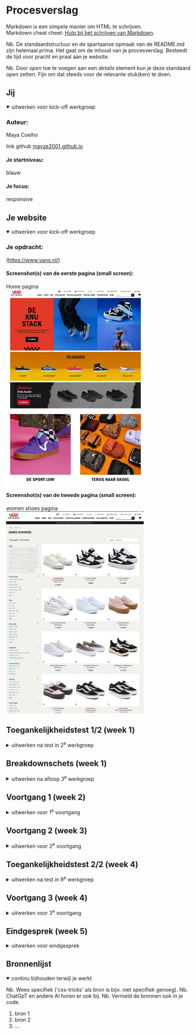 # Procesverslag
Markdown is een simpele manier om HTML te schrijven.  
Markdown cheat cheet: [Hulp bij het schrijven van Markdown](https://github.com/adam-p/markdown-here/wiki/Markdown-Cheatsheet).

Nb. De standaardstructuur en de spartaanse opmaak van de README.md zijn helemaal prima. Het gaat om de inhoud van je procesverslag. Besteedt de tijd voor pracht en praal aan je website.

Nb. Door *open* toe te voegen aan een *details* element kun je deze standaard open zetten. Fijn om dat steeds voor de relevante stuk(ken) te doen.





## Jij

<details open>
  <summary>uitwerken voor kick-off werkgroep</summary>

  ### Auteur:
  Maya Coelho

  link github [mayze2001.github.io](https://mayze2001.github.io/FED/)

  #### Je startniveau:
  blauw

  #### Je focus:
  responsive
 
</details>





## Je website

<details open>
  <summary>uitwerken voor kick-off werkgroep</summary>

  ### Je opdracht:
  (https://www.vans.nl/)

  #### Screenshot(s) van de eerste pagina (small screen): 
  Home pagina </br>
  <img src="readme-images/vans homepage.jpg" width="375px" alt="omschrijving van de pagina">

  #### Screenshot(s) van de tweede pagina (small screen):
  women shoes pagina </br>
  <img src="readme-images/dames page.jpg" width="375px" alt="omschrijving van de pagina">
 
</details>



## Toegankelijkheidstest 1/2 (week 1)

<details>
  <summary>uitwerken na test in 2<sup>e</sup> werkgroep</summary>

  ### Bevindingen
  Lijst met je bevindingen die in de test naar voren kwamen:

De pagina heeft in het algemeen weinig kleurgebruik, waardoor mensen met kleurblindheid er geen problemen mee zullen hebben. 
Er wordt gebruik gemaakt van descriptieve teksten bij de error messages, waardoor dit ook voor kleurblinden duidelijk blijft.
De keyboard navigator is niet compleet. Bij het einde van de pagina kan je niet door klikken en blijft deze vast zitten.
Het is niet compleet responsive, want als je een mobiel apparaat op horizontaal zet, moet je de pagina opnieuw laden, want hij is anders niet goed weergeefbaar.
Ook kan je bij horizontaal niet goed op de nav klikken, de tekst overlapt.
In de code van de site kan je geen H1 vinden. Ook op het moment van testen met de narrator, kon je merken dat er niet genoeg heading levels zijn, waardoor het luisteren hier naar heel verwarrend is.
De alt van de afbeeldingen zijn niet descriptief, ze zeggen alleen welke categorie schoen het is maar omschrijven het product niet.
Er waren geen videos of audios, dus hier kon ik ook geen tests mee uitvoeren.
Verder waren er ook geen flashy animaties, alleen een paar bewegingen in de banners die heel sloom bewogen met de hover functie.
De kleuren die de site gebruikt (rood, wit & zwart) hebben goed contrast, alles is leesbaar.
Filters worden niet voorgelezen door de narrator, alleen de eerste categorie hiervan wordt voorgelezen als een H2.

</details>



## Breakdownschets (week 1)

<details>
  <summary>uitwerken na afloop 3<sup>e</sup> werkgroep</summary>

## Home page 
<img src="readme-images/homepageannotaties.PNG" width="375px" alt="breakdown van de hele pagina">

## Dames page
<img src="readme-images/damespageannotaties.PNG" width="375px" alt="breakdown van de hele pagina">

</details>





## Voortgang 1 (week 2)

<details>
  <summary>uitwerken voor 1<sup>e</sup> voortgang</summary>

  ### Stand van zaken
Ik vond het weer even moeilijk om weer te beginnen met coderen maar nu ik eenmaal ben begonnen is het alleen maar kwestie van verder werken.

  ### Verslag van meeting
  
Feedback: De eerste banner proberen in de header te zetten. Een section maken van de artikels van de schoenen op de dames schoenen page.
Bedenken als microinteractie: producten in de winkel mand zetten, dus als je op het plusje drukt dat het dan als nummertje naast het mandje verschijnt.

</details>





## Voortgang 2 (week 3)

<details>
  <summary>uitwerken voor 2<sup>e</sup> voortgang</summary>

  ### Stand van zaken
 Vragen voor student assistent:
 1) waarom gaat de image raar strectchen als ik max width zet?
2) waarom gaat de text van mijn 3e section (gele background) onder elkaar in plaats van naast elkaar?

  ### Verslag van meeting

Feedback: class op de body van elke pagina zetten zodat de css niet in de war raakt als ik nth of type gebruik op het moment van properties toevoegen.
Ook minder classes gebruiken waar mogelijk. De algemene site margins weg halen zodat mijn site goed tot de rand zichtbaar is.

</details>



## Toegankelijkheidstest 2/2 (week 4)

<details>
  <summary>uitwerken na test in 9<sup>e</sup> werkgroep</summary>

  ### Bevindingen
  1. De screen reader/narrator leest alle elementen in volgorde voor.
  2. Het geeft het lijst nummer van de li elementen aan.
  3. Het leest de level van de H elementen voor.
  4. Leest gallery elementen goed voor, eerst de alt tekst van de afbeelding en dan de tekst dat erbij hoort.
  5. De paragraven zijn goed verdeelt, zodat alle tekst per levels duidelijk kan worden voorgelezen.

In vergelijking met de daadwerkelijke "vans.nl" is deze wat beter te navigeren met de screen reader, hij leest hier wel alles voor en gaat in de juiste volgorde, ook geeft de narrator aan waar 
klikbaare links zijn en waar niet. Over het algemeen vondt ik mijn website veel beter te werken voor de screen reader dan de echte website. Dit kan liggen aan dat ik de juiste elementen en volgorde heb gebruikt in
de html. In de code van de echte website kon ik niet zo goed zien wat er in dit aspect in de code fout ging, maar in het kort, wat ik tot nu toe heb op mijn website versie werkt veel toegankelijker dan de echte
webshop die ik na maak.
</details>





## Voortgang 3 (week 4)

<details>
  <summary>uitwerken voor 3<sup>e</sup> voortgang</summary>

  ### Stand van zaken
  Ik liep best achter maar ging kijhard aan het werk en heb heel veel gedaan nog. Had wat problemen maar zijn allemaal goed gekomen.

  ### Verslag van meeting
  hier na afloop snel de uitkomsten van de meeting vastleggen

  - schoenen in artikel zetten
  - opschieten
  
 

</details>





## Eindgesprek (week 5)

<details>
  <summary>uitwerken voor eindgesprek</summary>

  ### Je uitkomst - karakteristiek screenshots:
  <img src="readme-images/dummy-plaatje.jpg" width="375px" alt="uitomst opdracht 1">


  ### Dit ging goed/Heb ik geleerd: 
  Korte omschrijving met plaatjes

  <img src="readme-images/dummy-plaatje.jpg" width="375px" alt="top">


  ### Dit was lastig/Is niet gelukt:
  Korte omschrijving met plaatjes

  <img src="readme-images/dummy-plaatje.jpg" width="375px" alt="bummer">
</details>





## Bronnenlijst

<details open>
  <summary>continu bijhouden terwijl je werkt</summary>

  Nb. Wees specifiek ('css-tricks' als bron is bijv. niet specifiek genoeg). 
  Nb. ChatGpT en andere AI horen er ook bij.
  Nb. Vermeld de bronnen ook in je code.

  1. bron 1
  2. bron 2
  3. ...

</details>
